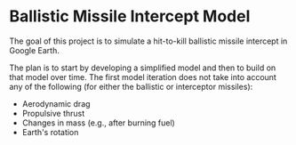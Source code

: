 # Ballistic Missile Intercept Model

The goal of this project is to simulate a hit-to-kill ballistic missile intercept in Google Earth.

The plan is to start by developing a simplified model and then to build on that model over time. The first model iteration
does not take into account any of the following (for either the ballistic or interceptor missiles):

- Aerodynamic drag
- Propulsive thrust
- Changes in mass (e.g., after burning fuel)
- Earth's rotation

